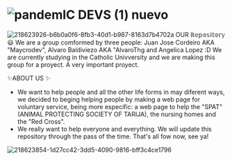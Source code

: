 # ![pandemIC DEVS (1) nuevo](https://user-images.githubusercontent.com/125067457/221679423-fb44ecbf-49b1-4b7d-af24-d5113d4e7c41.png)
![218623926-b6b0a0f6-8fb3-40d1-b987-8163d7b4702a](https://user-images.githubusercontent.com/125067457/221690047-4aad6c90-c390-4c1c-b559-1181b85dae42.png)
  OUR ℝ𝕖𝕡𝕠𝕤𝕚𝕥𝕠𝕣𝕪 😃
  We are a group comformed by three people: Juan Jose Cordeiro AKA "Maycrodev", Alvaro Baldiviezo AKA "AlvaroThg and Angelica Lopez :D 
  We are currently studying in the Catholic Univversity and we are making this group for a proyect. A very important proyect. 
                     
  ✨ABOUT US ✨ 
  - We want to help people and all the other life forms in may diferent ways, we decided to beging helping people by making a web page for voluntary service, being more     especific: a web page to help the "SPAT" (ANIMAL PROTECTING SOCIETY OF TARIJA), the nursing homes and the "Red Cross".
  - We really want to help everyone and everything.
  We will update this repository through the pass of the time. 
  That's all fow now, see ya!





![218623854-1d27cc42-3dd5-4090-9816-bff3c4ce1796](https://user-images.githubusercontent.com/125067457/221690083-86c2728f-1165-429d-9016-4f0055c4f542.png)
